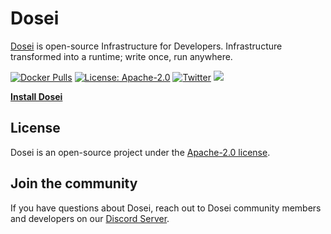# Dosei

[Dosei](https://dosei.ai) is open-source Infrastructure for Developers.
Infrastructure transformed into a runtime; write once, run anywhere.

[![Docker Pulls](https://img.shields.io/docker/pulls/doseiai/dosei?logo=docker)](https://hub.docker.com/r/doseiai/dosei)
[![License: Apache-2.0](https://img.shields.io/badge/license-Apache--2.0-white)](https://www.apache.org/licenses/LICENSE-2.0)
[![Twitter](https://img.shields.io/twitter/follow/dosei_ai?style=flat&logo=x)](https://x.com/dosei_ai)
[![](https://img.shields.io/discord/1144175748559683615?logo=discord&logoColor=7289DA&label=Discord)](https://discord.com/invite/BP5aUkhcAh)

**[Install Dosei](https://docs.dosei.ai/getting-started)**

## License
Dosei is an open-source project under the [Apache-2.0 license](LICENSE).


## Join the community

If you have questions about Dosei, reach out to Dosei community members and developers on our [Discord Server](https://discord.com/invite/BP5aUkhcAh).
